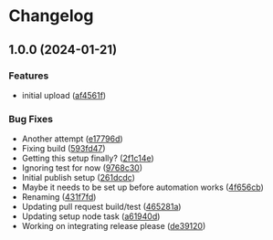 # Changelog

## 1.0.0 (2024-01-21)


### Features

* initial upload ([af4561f](https://github.com/JaCraig/Woodchuck/commit/af4561f2c643694cc1c50091195c74cfc799fbb6))


### Bug Fixes

* Another attempt ([e17796d](https://github.com/JaCraig/Woodchuck/commit/e17796dff7c2be955afc5f27b774121169d90508))
* Fixing build ([593fd47](https://github.com/JaCraig/Woodchuck/commit/593fd47c465cc2e4326f2b49de223d12d1718c30))
* Getting this setup finally? ([2f1c14e](https://github.com/JaCraig/Woodchuck/commit/2f1c14e93e9dc0c24fdec203c7ab4623019dd733))
* Ignoring test for now ([9768c30](https://github.com/JaCraig/Woodchuck/commit/9768c305305ee44bc6b72d66170efafdca813890))
* Initial publish setup ([261dcdc](https://github.com/JaCraig/Woodchuck/commit/261dcdc89c2cc333d5805f8db1e7ce0e55b68ee0))
* Maybe it needs to be set up before automation works ([4f656cb](https://github.com/JaCraig/Woodchuck/commit/4f656cb962839f6030517947f381b0bceee9db0e))
* Renaming ([431f7fd](https://github.com/JaCraig/Woodchuck/commit/431f7fd5acae1bed5735f02f4730e32e75e3466b))
* Updating pull request build/test ([465281a](https://github.com/JaCraig/Woodchuck/commit/465281a31de095a5c129426893db9bef0b3bdd50))
* Updating setup node task ([a61940d](https://github.com/JaCraig/Woodchuck/commit/a61940d03d99eebd72fa5a6863a57e651c84dc12))
* Working on integrating release please ([de39120](https://github.com/JaCraig/Woodchuck/commit/de3912013b972c8a1de64b4eb03cdd3d3ef7ce0b))
